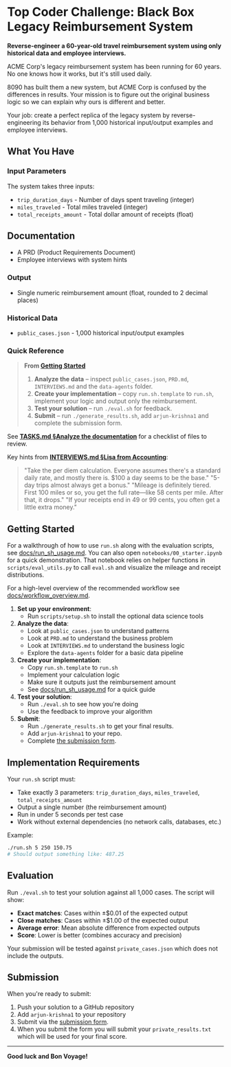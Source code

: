 # Top Coder Challenge: Black Box Legacy Reimbursement System

**Reverse-engineer a 60-year-old travel reimbursement system using only historical data and employee interviews.**

ACME Corp's legacy reimbursement system has been running for 60 years. No one knows how it works, but it's still used daily.

8090 has built them a new system, but ACME Corp is confused by the differences in results. Your mission is to figure out the original business logic so we can explain why ours is different and better.

Your job: create a perfect replica of the legacy system by reverse-engineering its behavior from 1,000 historical input/output examples and employee interviews.

## What You Have

### Input Parameters

The system takes three inputs:

- `trip_duration_days` - Number of days spent traveling (integer)
- `miles_traveled` - Total miles traveled (integer)
- `total_receipts_amount` - Total dollar amount of receipts (float)

## Documentation

- A PRD (Product Requirements Document)
- Employee interviews with system hints

### Output

- Single numeric reimbursement amount (float, rounded to 2 decimal places)

### Historical Data

- `public_cases.json` - 1,000 historical input/output examples

### Quick Reference

> **From [Getting Started](#getting-started)**
> 1. **Analyze the data** – inspect `public_cases.json`, `PRD.md`, `INTERVIEWS.md` and the `data-agents` folder.
> 2. **Create your implementation** – copy `run.sh.template` to `run.sh`, implement your logic and output only the reimbursement.
> 3. **Test your solution** – run `./eval.sh` for feedback.
> 4. **Submit** – run `./generate_results.sh`, add `arjun-krishna1` and complete the submission form.

See **[TASKS.md §Analyze the documentation](TASKS.md#1-analyze-the-documentation)** for a checklist of files to review.

Key hints from **[INTERVIEWS.md §Lisa from Accounting](INTERVIEWS.md#lisa-from-accounting)**:

> "Take the per diem calculation. Everyone assumes there's a standard daily rate, and mostly there is. $100 a day seems to be the base."
> "5-day trips almost always get a bonus."
> "Mileage is definitely tiered. First 100 miles or so, you get the full rate—like 58 cents per mile. After that, it drops."
> "If your receipts end in 49 or 99 cents, you often get a little extra money."

## Getting Started

For a walkthrough of how to use `run.sh` along with the evaluation scripts, see
[docs/run_sh_usage.md](docs/run_sh_usage.md).
You can also open `notebooks/00_starter.ipynb` for a quick demonstration. That
notebook relies on helper functions in `scripts/eval_utils.py` to call
`eval.sh` and visualize the mileage and receipt distributions.

For a high-level overview of the recommended workflow see
[docs/workflow_overview.md](docs/workflow_overview.md).

1. **Set up your environment**:
   - Run `scripts/setup.sh` to install the optional data science tools
2. **Analyze the data**: 
   - Look at `public_cases.json` to understand patterns
   - Look at `PRD.md` to understand the business problem
   - Look at `INTERVIEWS.md` to understand the business logic
   - Explore the `data-agents` folder for a basic data pipeline
3. **Create your implementation**:
   - Copy `run.sh.template` to `run.sh`
   - Implement your calculation logic
   - Make sure it outputs just the reimbursement amount
   - See [docs/run_sh_usage.md](docs/run_sh_usage.md) for a quick guide
4. **Test your solution**: 
   - Run `./eval.sh` to see how you're doing
   - Use the feedback to improve your algorithm
5. **Submit**:
   - Run `./generate_results.sh` to get your final results.
   - Add `arjun-krishna1` to your repo.
   - Complete [the submission form](https://forms.gle/sKFBV2sFo2ADMcRt8).

## Implementation Requirements

Your `run.sh` script must:

- Take exactly 3 parameters: `trip_duration_days`, `miles_traveled`, `total_receipts_amount`
- Output a single number (the reimbursement amount)
- Run in under 5 seconds per test case
- Work without external dependencies (no network calls, databases, etc.)

Example:

```bash
./run.sh 5 250 150.75
# Should output something like: 487.25
```

## Evaluation

Run `./eval.sh` to test your solution against all 1,000 cases. The script will show:

- **Exact matches**: Cases within ±$0.01 of the expected output
- **Close matches**: Cases within ±$1.00 of the expected output
- **Average error**: Mean absolute difference from expected outputs
- **Score**: Lower is better (combines accuracy and precision)

Your submission will be tested against `private_cases.json` which does not include the outputs.

## Submission

When you're ready to submit:

1. Push your solution to a GitHub repository
2. Add `arjun-krishna1` to your repository
3. Submit via the [submission form](https://forms.gle/sKFBV2sFo2ADMcRt8).
4. When you submit the form you will submit your `private_results.txt` which will be used for your final score.

---

**Good luck and Bon Voyage!**
